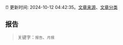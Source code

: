 :alarm_clock: 更新时间: 2024-10-12 04:42:35。[文章来源](/README.md)、[文章分类](/TAGS.md)

## 报告


> 关键字：`报告`、`月报`



